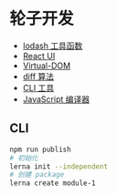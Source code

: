 # 轮子开发

-   [lodash 工具函数](./packages/sil-lodash/README.md)
-   [React UI](./packages/sil-react-ui/README.md)
-   [Virtual-DOM](./packages/sil-vdom/README.md)
-   [diff 算法](./packages/sil-diff/README.md)
-   [CLI 工具](./packages/sil-github-cli/README.md)
-   [JavaScript 编译器](./packages/sil-diff/README.md)

## CLI

```bash
npm run publish
# 初始化
lerna init --independent
# 创建 package
lerna create module-1
```
